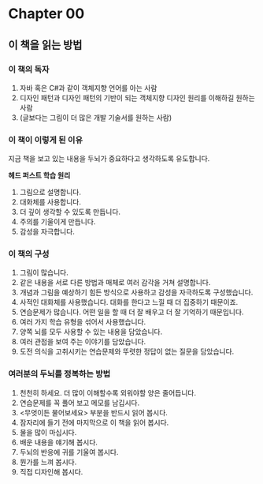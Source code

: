 # Chapter 00

## 이 책을 읽는 방법

### 이 책의 독자
1. 자바 혹은 C#과 같이 객체지향 언어를 아는 사람
2. 디자인 패턴과 디자인 패턴의 기반이 되는 객체지향 디자인 원리를 이해하길 원하는 사람
3. (글보다는 그림이 더 많은 개발 기술서를 원하는 사람)

### 이 책이 이렇게 된 이유
지금 책을 보고 있는 내용을 두뇌가 중요하다고 생각하도록 유도합니다.

<b>헤드 퍼스트 학습 원리</b>
1. 그림으로 설명합니다.
2. 대화체를 사용합니다.
3. 더 깊이 생각할 수 있도록 만듭니다.
4. 주의를 기울이게 만듭니다.
5. 감성을 자극합니다.

### 이 책의 구성
1. 그림이 많습니다.
2. 같은 내용을 서로 다른 방법과 매체로 여러 감각을 거쳐 설명합니다.
3. 개념과 그림을 예상하기 힘든 방식으로 사용하고 감성을 자극하도록 구성했습니다.
4. 사적인 대화체를 사용했습니다. 대화를 한다고 느낄 때 더 집중하기 때문이죠.
5. 연습문제가 많습니다. 어떤 일을 할 때 더 잘 배우고 더 잘 기억하기 때문입니다.
6. 여러 가지 학습 유형을 섞어서 사용했습니다.
7. 양쪽 뇌를 모두 사용할 수 있는 내용을 담았습니다.
8. 여러 관점을 보여 주는 이야기를 담았습니다.
9. 도전 의식을 고취시키는 연습문제와 뚜렷한 정답이 없는 질문을 담았습니다.

### 여러분의 두뇌를 정복하는 방법
1. 천천히 하세요. 더 많이 이해할수록 외워야할 양은 줄어듭니다.
2. 연습문제를 꼭 풀어 보고 메모를 남깁시다.
3. <무엇이든 물어보세요> 부분을 반드시 읽어 봅시다.
4. 잠자리에 들기 전에 마지막으로 이 책을 읽어 봅시다.
5. 물을 많이 마십시다.
6. 배운 내용을 얘기해 봅시다.
7. 두뇌의 반응에 귀를 기울여 봅시다.
8. 뭔가를 느껴 봅시다.
9. 직접 디자인해 봅시다.
